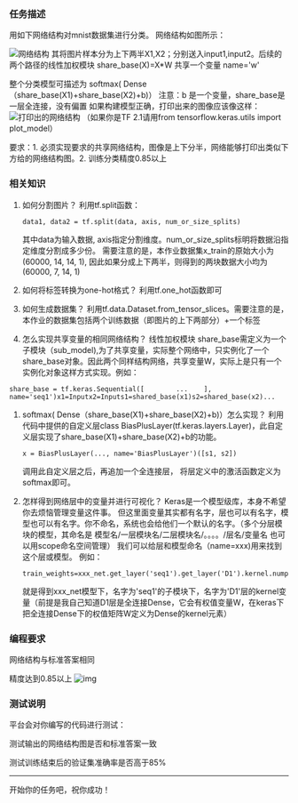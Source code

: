 ### 任务描述

用如下网络结构对mnist数据集进行分类。 网络结构如图所示：

![ 网络结构 ](https://data.educoder.net/api/attachments/2657874) 其将图片样本分为上下两半X1,X2；分别送入input1,input2。后续的两个路径的线性加权模块 share_base(X)=X*W 共享一个变量 name='w'

整个分类模型可描述为 softmax( Dense（share_base(X1)+share_base(X2)+b)） 注意：b 是一个变量，share_base是一层全连接，没有偏置 如果构建模型正确，打印出来的图像应该像这样： ![ 打印出的网络结构 ](https://data.educoder.net/api/attachments/2694167) （如果你是TF 2.1请用from tensorflow.keras.utils import plot_model）

要求：1. 必须实现要求的共享网络结构，图像是上下分半，网络能够打印出类似下方给的网络结构图。2. 训练分类精度0.85以上

### 相关知识

1. 如何分割图片？ 利用tf.split函数：

   ```
   data1, data2 = tf.split(data, axis, num_or_size_splits)
   ```

   其中data为输入数据, axis指定分割维度。num_or_size_splits标明将数据沿指定维度分割成多少份。 需要注意的是，本作业数据集x_train的原始大小为(60000, 14, 14, 1), 因此如果分成上下两半，则得到的两块数据大小均为(60000, 7, 14, 1)

2. 如何将标签转换为one-hot格式？ 利用tf.one_hot函数即可

3. 如何生成数据集？ 利用tf.data.Dataset.from_tensor_slices。需要注意的是，本作业的数据集包括两个训练数据（即图片的上下两部分）+一个标签

4. 怎么实现共享变量的相同网络结构？ 线性加权模块 share_base需定义为一个子模块（sub_model),为了共享变量，实际整个网络中，只实例化了一个share_base对象。因此两个同样结构网络，共享变量W，实际上是只有一个实例化对象这样方式实现。例如：

```
share_base = tf.keras.Sequential([        ...    ], name='seq1')x1=Inputx2=Inputs1=shared_base(x1)s2=shared_base(x2)...
```

1. softmax( Dense（share_base(X1)+share_base(X2)+b)）怎么实现？ 利用代码中提供的自定义层class BiasPlusLayer(tf.keras.layers.Layer)，此自定义层实现了share_base(X1)+share_base(X2)+b的功能。

   ```
   x = BiasPlusLayer(..., name='BiasPlusLayer')([s1, s2])
   ```

   调用此自定义层之后，再追加一个全连接层， 将层定义中的激活函数定义为softmax即可。

2. 怎样得到网络层中的变量并进行可视化？ Keras是一个模型级库，本身不希望你去烦恼管理变量这件事。 但这里面变量其实都有名字，层也可以有名字，模型也可以有名字。你不命名，系统也会给他们一个默认的名字。（多个分层模块的模型，其命名是 模型名/一层模块名/二层模块名/。。。。/层名/变量名 也可以用scope命名空间管理） 我们可以给层和模型命名（name=xxx)用来找到这个层或模型。 例如：

   ```
   train_weights=xxx_net.get_layer('seq1').get_layer('D1').kernel.numpy()
   ```

   就是得到xxx_net模型下，名字为'seq1'的子模块下，名字为'D1'层的kernel变量（前提是我自己知道D1层是全连接Dense，它会有权值变量W，在keras下把全连接Dense下的权值矩阵W定义为Dense的kernel元素）

### 编程要求

网络结构与标准答案相同

精度达到0.85以上 ![img](https://data.educoder.net/api/attachments/668639)

### 测试说明

平台会对你编写的代码进行测试：

测试输出的网络结构图是否和标准答案一致

测试训练结束后的验证集准确率是否高于85%

------

开始你的任务吧，祝你成功！